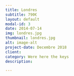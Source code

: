 ```yaml
---
title: Londres
subtitle: 790€
layout: default
modal-id: 3
date: 2014-07-14
img: londres.jpg
thumbnail: londres.jpg
alt: image-alt
project-date: Decembre 2018
client: 
category: Were here the keys
description: 

---
```

